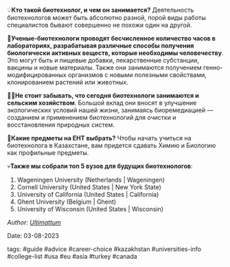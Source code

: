💡**Кто такой биотехнолог, и чем он занимается?** Деятельность биотехнологов может быть абсолютно разной, порой виды работы специалистов бывают совершенно не похожи один на другой. 

🧪**Ученые-биотехнологи проводят бесчисленное количество часов в лабораториях, разрабатывая различные способы получения биологически активных веществ, которые необходимы человечеству**. Это могут быть и пищевые добавки, лекарственные субстанции, вакцины и новые материалы. Также они занимаются получением генно-модифицированных организмов с новыми полезными свойствами, клонированием растений или животных.

👨‍🔬**Не стоит забывать, что сегодня биотехнологи занимаются и сельским хозяйством**. Большой вклад они вносят в улучшение экологических условий нашей жизни, занимаясь биоремедиацией — созданием и применением биотехнологий для очистки и восстановления природных систем.

📖**Какие предметы на ЕНТ выбрать?** Чтобы начать учиться на биотехнолога в Казахстане, вам придется сдавать Химию и Биологию как профильные предметы.

💀**Также мы собрали топ 5 вузов для будущих биотехнологов**:
1) Wageningen University (Netherlands | Wageningen)
2) Cornell University (United States | New York State)
3) University of California (United States | California)
4) Ghent University (Belgium | Ghent)
5) University of Wisconsin (United States | Wisconsin)

_Author: [Ultimattum](https://t.me/Ultimattum)_

Date: 03-08-2023

tags:
#guide 
#advice
#career-choice
#kazakhstan
#universities-info
#college-list 
#usa
#eu
#asia
#turkey
#canada 












